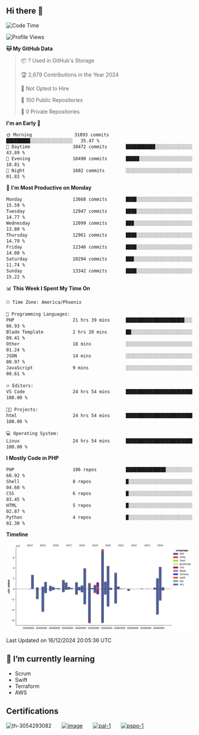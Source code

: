 ## Hi there 👋

<!--START_SECTION:waka-->
![Code Time](http://img.shields.io/badge/Code%20Time-10%2C448%20hrs%2044%20mins-blue)

![Profile Views](http://img.shields.io/badge/Profile%20Views-0-blue)

**🐱 My GitHub Data** 

> 📦 ? Used in GitHub's Storage 
 > 
> 🏆 2,679 Contributions in the Year 2024
 > 
> 🚫 Not Opted to Hire
 > 
> 📜 150 Public Repositories 
 > 
> 🔑 0 Private Repositories 
 > 
**I'm an Early 🐤** 

```text
🌞 Morning                31093 commits       █████████░░░░░░░░░░░░░░░░   35.47 % 
🌆 Daytime                38472 commits       ███████████░░░░░░░░░░░░░░   43.89 % 
🌃 Evening                16490 commits       █████░░░░░░░░░░░░░░░░░░░░   18.81 % 
🌙 Night                  1602 commits        ░░░░░░░░░░░░░░░░░░░░░░░░░   01.83 % 
```
📅 **I'm Most Productive on Monday** 

```text
Monday                   13668 commits       ████░░░░░░░░░░░░░░░░░░░░░   15.59 % 
Tuesday                  12947 commits       ████░░░░░░░░░░░░░░░░░░░░░   14.77 % 
Wednesday                12099 commits       ███░░░░░░░░░░░░░░░░░░░░░░   13.80 % 
Thursday                 12961 commits       ████░░░░░░░░░░░░░░░░░░░░░   14.79 % 
Friday                   12346 commits       ████░░░░░░░░░░░░░░░░░░░░░   14.08 % 
Saturday                 10294 commits       ███░░░░░░░░░░░░░░░░░░░░░░   11.74 % 
Sunday                   13342 commits       ████░░░░░░░░░░░░░░░░░░░░░   15.22 % 
```


📊 **This Week I Spent My Time On** 

```text
🕑︎ Time Zone: America/Phoenix

💬 Programming Languages: 
PHP                      21 hrs 39 mins      ██████████████████████░░░   86.93 % 
Blade Template           2 hrs 20 mins       ██░░░░░░░░░░░░░░░░░░░░░░░   09.41 % 
Other                    18 mins             ░░░░░░░░░░░░░░░░░░░░░░░░░   01.24 % 
JSON                     14 mins             ░░░░░░░░░░░░░░░░░░░░░░░░░   00.97 % 
JavaScript               9 mins              ░░░░░░░░░░░░░░░░░░░░░░░░░   00.61 % 

🔥 Editors: 
VS Code                  24 hrs 54 mins      █████████████████████████   100.00 % 

🐱‍💻 Projects: 
html                     24 hrs 54 mins      █████████████████████████   100.00 % 

💻 Operating System: 
Linux                    24 hrs 54 mins      █████████████████████████   100.00 % 
```

**I Mostly Code in PHP** 

```text
PHP                      106 repos           ███████████████░░░░░░░░░░   60.92 % 
Shell                    8 repos             █░░░░░░░░░░░░░░░░░░░░░░░░   04.60 % 
CSS                      6 repos             █░░░░░░░░░░░░░░░░░░░░░░░░   03.45 % 
HTML                     5 repos             █░░░░░░░░░░░░░░░░░░░░░░░░   02.87 % 
Python                   4 repos             █░░░░░░░░░░░░░░░░░░░░░░░░   02.30 % 
```



**Timeline**

![Lines of Code chart](https://raw.githubusercontent.com/mikebronner/mikebronner/master/assets/bar_graph.png)


 Last Updated on 16/12/2024 20:05:36 UTC
<!--END_SECTION:waka-->

<!--
**mikebronner/mikebronner** is a ✨ _special_ ✨ repository because its `README.md` (this file) appears on your GitHub profile.

Here are some ideas to get you started:

- 🔭 I’m currently working on ...
- 🌱 I’m currently learning ...
- 👯 I’m looking to collaborate on ...
- 🤔 I’m looking for help with ...
- 💬 Ask me about ...
- 📫 How to reach me: ...
- 😄 Pronouns: ...
- ⚡ Fun fact: ...
-->

## 🌱 I’m currently learning

- Scrum
- Swift
- Terraform
- AWS

## Certifications

![th-3054293082](https://user-images.githubusercontent.com/1791050/208267034-c5006f82-ae89-41eb-9478-7106c5aba070.jpg)
&nbsp;&nbsp;&nbsp;&nbsp;&nbsp;
[![image](https://user-images.githubusercontent.com/1791050/208267032-13c8c426-f627-448d-b23e-e3dd74b6712a.png)](https://www.credly.com/users/mike-bronner)
&nbsp;&nbsp;&nbsp;&nbsp;&nbsp;
[![pal-1](https://github.com/mikebronner/mikebronner/assets/1791050/3384899a-848a-4e35-8cee-e35261b5ccce)](https://www.credly.com/users/mike-bronner)
&nbsp;&nbsp;&nbsp;&nbsp;&nbsp;
[![pspo-1](https://github.com/user-attachments/assets/7a6e28a4-7e44-4218-ba25-468d8c703864)](https://www.credly.com/users/mike-bronner)
